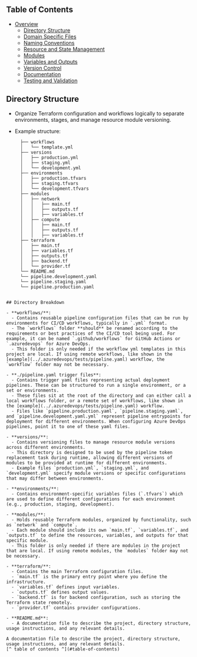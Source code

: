 ## Table of Contents

- [Overview](../README.md)
  - [Directory Structure](./directory_structure.md)
  - [Domain Specific Files](./domain_specific_files.md)
  - [Naming Conventions](./naming_conventions.md#naming-conventions)
  - [Resource and State Management](./resource_and_state_management.md)
  - [Modules](./module.md)
  - [Variables and Outputs](./variables_and_outputs.md)
  - [Version Control](./version_control.md)
  - [Documentation](./documentation.md)
  - [Testing and Validation](./testing_and_validation.md)

## Directory Structure

- Organize Terraform configuration and workflows logically to separate environments, stages, and manage resource module versioning.
- Example structure:

  ```plaintext
    ├── workflows
    │   └── template.yml
    ├── versions
    │   ├── production.yml
    │   ├── staging.yml
    │   └── development.yml
    ├── environments
    │   ├── production.tfvars
    │   ├── staging.tfvars
    │   └── development.tfvars
    ├── modules
    │   ├── network
    │   │   ├── main.tf
    │   │   ├── outputs.tf
    │   │   ├── variables.tf
    │   ├── compute
    │   │   ├── main.tf
    │   │   ├── outputs.tf
    │   │   ├── variables.tf
    ├── terraform
    │   ├── main.tf
    │   ├── variables.tf
    │   ├── outputs.tf
    │   ├── backend.tf
    │   └── provider.tf
    └── README.md
    └── pipeline.development.yaml
    └── pipeline.staging.yaml
    └── pipeline.production.yaml

```

## Directory Breakdown

- **workflows/**: 
  - Contains reusable pipeline configuration files that can be run by environments for CI/CD workflows, typically in `.yml` format.
  - The `workflows` folder **should** be renamed according to the requirements or best practices of the CI/CD tool being used. For example, it can be named `.github/workflows` for GitHub Actions or `.azuredevops` for Azure DevOps.
  - This folder is only needed if the workflow yml templates in this project are local. If using remote workflows, like shown in the [example](../.azuredevops/tests/pipeline.yaml) workflow, the `workflow` folder may not be necessary.

- **./pipeline.yaml trigger files**: 
  - Contains trigger yaml files representing actual deployment pipelines. These can be structured to run a single environment, or a set or environments.
  - These files sit at the root of the directory and can either call a local workflows folder, or a remote set of workflows, like shown in the [example](../.azuredevops/tests/pipeline.yaml) workflow.
  - Files like `pipeline.production.yaml`, `pipeline.staging.yaml`, and `pipeline.development.yaml.yml` represent pipeline entrypoints for deployment for different environments. When configuring Azure DevOps pipelines, point it to one of these yaml files.

- **versions/**:
  - Contains versioning files to manage resource module versions across different environments.
  - This directory is designed to be used by the pipeline token replacement task during runtime, allowing different versions of modules to be provided at runtime for different environments.
  - Example files `production.yml`, `staging.yml`, and `development.yml` specify module versions or specific configurations that may differ between environments.

- **environments/**:
  - Contains environment-specific variables files (`.tfvars`) which are used to define different configurations for each environment (e.g., production, staging, development).

- **modules/**:
  - Holds reusable Terraform modules, organized by functionality, such as `network` and `compute`.
  - Each module should include its own `main.tf`, `variables.tf`, and `outputs.tf` to define the resources, variables, and outputs for that specific module.
  - This folder is only needed if there are modules in the project that are local. If using remote modules, the `modules` folder may not be necessary.

- **terraform/**:
  - Contains the main Terraform configuration files.
  - `main.tf` is the primary entry point where you define the infrastructure.
  - `variables.tf` defines input variables.
  - `outputs.tf` defines output values.
  - `backend.tf` is for backend configuration, such as storing the Terraform state remotely.
  - `provider.tf` contains provider configurations.

- **README.md**:
  - A documentation file to describe the project, directory structure, usage instructions, and any relevant details.

A documentation file to describe the project, directory structure, usage instructions, and any relevant details.
[^ table of contents ^](#table-of-contents)